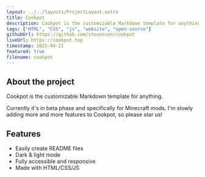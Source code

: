 ```yaml
---
layout: ../../layouts/ProjectLayout.astro
title: Cookpot
description: Cookpot is the customizable Markdown template for anything.
tags: ["HTML", "CSS", "js", "website", "open-source"]
githubUrl: https://github.com/stovonson/cookpot
liveUrl: https://cookpot.top
timestamp: 2025-04-21
featured: true
filename: cookpot
---
```


## About the project

Cookpot is the customizable Markdown template for anything.

Currently it's in beta phase and specifically for Minecraft mods. I'm slowly adding more and more features to Cookpot, so please star us!

## Features

- Easily create README files
- Dark & light mode
- Fully accessible and responsive
- Made with HTML/CSS/JS